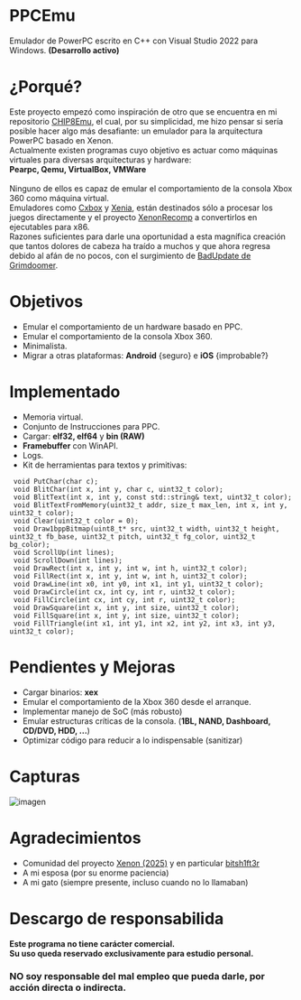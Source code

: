 # PPCEmu
Emulador de PowerPC escrito en C++ con Visual Studio 2022 para Windows. <b>(Desarrollo activo)</b>

# ¿Porqué?
<p>
Este proyecto empezó como inspiración de otro que se encuentra en mi repositorio <a href="https://github.com/aayes89/CHIP8Emu">CHIP8Emu</a>, el cual, por su simplicidad, me hizo pensar si sería posible hacer algo más desafiante: un emulador para la arquitectura PowerPC basado en Xenon.<br>
 Actualmente existen programas cuyo objetivo es actuar como máquinas virtuales para diversas arquitecturas y hardware:<br>
 <b>Pearpc, Qemu, VirtualBox, VMWare</b><br><br>
 Ninguno de ellos es capaz de emular el comportamiento de la consola Xbox 360 como máquina virtual.<br>
 Emuladores como <a href="#">Cxbox</a> y <a href="https://github.com/xenia-project/xenia">Xenia</a>, están destinados sólo a procesar los juegos directamente y el proyecto <a href="https://github.com/hedge-dev/XenonRecomp">XenonRecomp</a> a convertirlos en ejecutables para x86.<br>
 Razones suficientes para darle una oportunidad a esta magnífica creación que tantos dolores de cabeza ha traído a muchos y que ahora regresa debido al afán de no pocos, con el surgimiento de <a href="https://github.com/grimdoomer/Xbox360BadUpdate">BadUpdate de Grimdoomer</a>.
</p>

# Objetivos

* Emular el comportamiento de un hardware basado en PPC.
* Emular el comportamiento de la consola Xbox 360.
* Minimalista.
* Migrar a otras plataformas: <b>Android</b> {seguro} e <b>iOS</b> {improbable?} 

# Implementado

* Memoria virtual.
* Conjunto de Instrucciones para PPC.
* Cargar: <b>elf32, elf64</b> y <b>bin (RAW)</b>
* <b>Framebuffer</b> con WinAPI.
* Logs.
* Kit de herramientas para textos y primitivas:
```
 void PutChar(char c);
 void BlitChar(int x, int y, char c, uint32_t color);
 void BlitText(int x, int y, const std::string& text, uint32_t color);
 void BlitTextFromMemory(uint32_t addr, size_t max_len, int x, int y, uint32_t color);
 void Clear(uint32_t color = 0);
 void Draw1bppBitmap(uint8_t* src, uint32_t width, uint32_t height, uint32_t fb_base, uint32_t pitch, uint32_t fg_color, uint32_t bg_color);
 void ScrollUp(int lines);
 void ScrollDown(int lines);
 void DrawRect(int x, int y, int w, int h, uint32_t color);
 void FillRect(int x, int y, int w, int h, uint32_t color);
 void DrawLine(int x0, int y0, int x1, int y1, uint32_t color);
 void DrawCircle(int cx, int cy, int r, uint32_t color);
 void FillCircle(int cx, int cy, int r, uint32_t color);
 void DrawSquare(int x, int y, int size, uint32_t color);
 void FillSquare(int x, int y, int size, uint32_t color);
 void FillTriangle(int x1, int y1, int x2, int y2, int x3, int y3, uint32_t color);
```

# Pendientes y Mejoras

* Cargar binarios: <b>xex</b>
* Emular el comportamiento de la Xbox 360 desde el arranque.
* Implementar manejo de SoC (más robusto)
* Emular estructuras críticas de la consola. (<b>1BL, NAND, Dashboard, CD/DVD, HDD, ...</b>)
* Optimizar código para reducir a lo indispensable (sanitizar)

# Capturas

![imagen](https://github.com/user-attachments/assets/17b4352c-9b19-4979-a74d-8cf9c637c068)

# Agradecimientos

* Comunidad del proyecto <a href="https://github.com/xenon-emu/xenon/tree/main">Xenon (2025)</a> y en particular <a href="https://github.com/bitsh1ft3r">bitsh1ft3r</a>
* A mi esposa (por su enorme paciencia)
* A mi gato (siempre presente, incluso cuando no lo llamaban)

# Descargo de responsabilida

<b>Este programa no tiene carácter comercial.<br>
 Su uso queda reservado exclusivamente para estudio personal.<br></b>
 <h3>NO soy responsable del mal empleo que pueda darle, por acción directa o indirecta.</h3>


